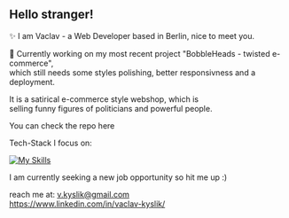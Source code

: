 ## Hello stranger!

✨ I am Vaclav - a Web Developer based in Berlin, nice to meet you. 

<p>💭 Currently working on my most recent project "BobbleHeads - twisted e-commerce",<br> 
which still needs some styles polishing, better responsivness and a deployment.</p>

<p>It is a satirical e-commerce style webshop, which is<br> 
selling funny figures of politicians and powerful people.</p>

You can check the repo here

Tech-Stack I focus on:

[![My Skills](https://skillicons.dev/icons?i=react,html,css,javascript,typescript,tailwind,bootstrap,express,nodejs,mongodb,sqlite,firebase,postman,figma&perline=7)](https://skillicons.dev)


I am currently seeking a new job opportunity so hit me up :)

reach me at: 
v.kyslik@gmail.com<br>
https://www.linkedin.com/in/vaclav-kyslik/




<!--
**AlexGoesCode/alexgoescode** is a ✨ _special_ ✨ repository because its `README.md` (this file) appears on your GitHub profile.

Here are some ideas to get you started:

- 🔭 I’m currently working on ...
- 🌱 I’m currently learning ...
- 👯 I’m looking to collaborate on ...
- 🤔 I’m looking for help with ...
- 💬 Ask me about ...
- 📫 How to reach me: ...
- 😄 Pronouns: ...
- ⚡ Fun fact: ...
-->
